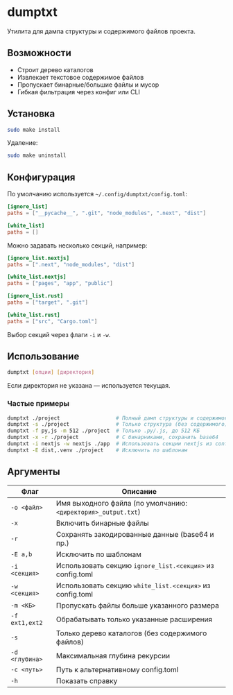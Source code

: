# dumptxt

Утилита для дампа структуры и содержимого файлов проекта.

## Возможности

- Строит дерево каталогов
- Извлекает текстовое содержимое файлов
- Пропускает бинарные/большие файлы и мусор
- Гибкая фильтрация через конфиг или CLI

## Установка

```bash
sudo make install
```

Удаление:

```bash
sudo make uninstall
```

## Конфигурация

По умолчанию используется `~/.config/dumptxt/config.toml`:

```toml
[ignore_list]
paths = ["__pycache__", ".git", "node_modules", ".next", "dist"]

[white_list]
paths = []
```

Можно задавать несколько секций, например:

```toml
[ignore_list.nextjs]
paths = [".next", "node_modules", "dist"]

[white_list.nextjs]
paths = ["pages", "app", "public"]

[ignore_list.rust]
paths = ["target", ".git"]

[white_list.rust]
paths = ["src", "Cargo.toml"]
```

Выбор секций через флаги `-i` и `-w`.

## Использование

```bash
dumptxt [опции] [директория]
```

Если директория не указана — используется текущая.

### Частые примеры

```bash
dumptxt ./project                  # Полный дамп структуры и содержимого
dumptxt -s ./project               # Только структура (без содержимого)
dumptxt -f py,js -m 512 ./project  # Только .py/.js, до 512 КБ
dumptxt -x -r ./project            # С бинарниками, сохранить base64
dumptxt -i nextjs -w nextjs ./app  # Использовать секции nextjs из config
dumptxt -E dist,.venv ./project    # Исключить по шаблонам
```

## Аргументы

| Флаг           | Описание                                                      |
| -------------- | ------------------------------------------------------------- |
| `-o <файл>`    | Имя выходного файла (по умолчанию: `<директория>_output.txt`) |
| `-x`           | Включить бинарные файлы                                       |
| `-r`           | Сохранять закодированные данные (base64 и пр.)                |
| `-E a,b`       | Исключить по шаблонам                                         |
| `-i <секция>`  | Использовать секцию `ignore_list.<секция>` из config.toml     |
| `-w <секция>`  | Использовать секцию `white_list.<секция>` из config.toml      |
| `-m <КБ>`      | Пропускать файлы больше указанного размера                    |
| `-f ext1,ext2` | Обрабатывать только указанные расширения                      |
| `-s`           | Только дерево каталогов (без содержимого файлов)              |
| `-d <глубина>` | Максимальная глубина рекурсии                                 |
| `-c <путь>`    | Путь к альтернативному config.toml                            |
| `-h`           | Показать справку                                              |

```

```

